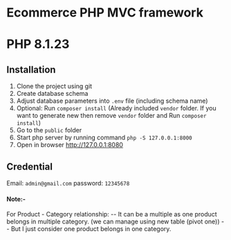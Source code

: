 # Ecommerce PHP MVC framework
# PHP 8.1.23

## Installation

1. Clone the project using git
2. Create database schema
3. Adjust database parameters into `.env` file (including schema name)
4. Optional: Run `composer install` (Already included `vendor` folder. If you want to generate new then remove `vendor` folder and Run `composer install`)
6. Go to the `public` folder 
7. Start php server by running command `php -S 127.0.0.1:8000` 
8. Open in browser http://127.0.0.1:8080

## Credential
Email: `admin@gmail.com`
password: `12345678`

#### Note:-
For Product - Category relationship:
  -- It can be a multiple as one product belongs in multiple category. (we can manage using new table (pivot one))
  -- But I just consider one product belongs in one category.